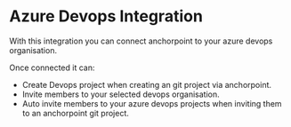 # Azure Devops Integration

With this integration you can connect anchorpoint to your azure devops organisation.

Once connected it can:

* Create Devops project when creating an git project via anchorpoint.
* Invite members to your selected devops organisation.
* Auto invite members to your azure devops projects when inviting them to an anchorpoint git project.